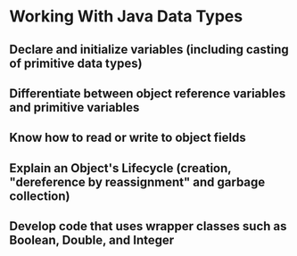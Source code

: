 # Working With Java Data Types

## Declare and initialize variables (including casting of primitive data types)

## Differentiate between object reference variables and primitive variables

## Know how to read or write to object fields

## Explain an Object's Lifecycle (creation, "dereference by reassignment" and garbage collection)

## Develop code that uses wrapper classes such as Boolean, Double, and Integer  
